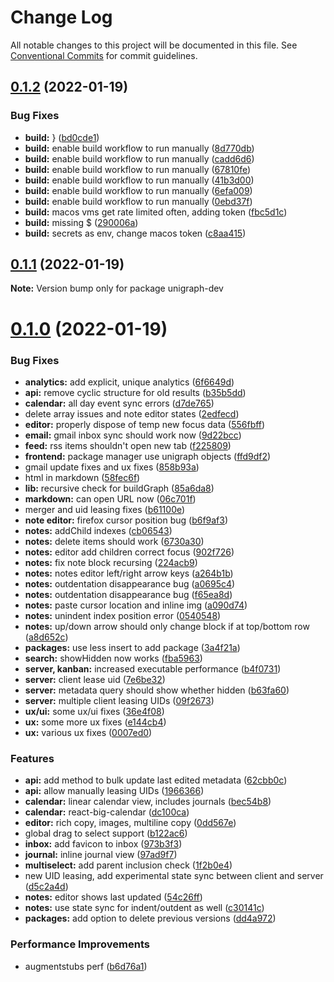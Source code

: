 # Change Log

All notable changes to this project will be documented in this file.
See [Conventional Commits](https://conventionalcommits.org) for commit guidelines.

## [0.1.2](https://github.com/TheExGenesis/unigraph-dev/compare/v0.1.1...v0.1.2) (2022-01-19)


### Bug Fixes

* **build:** } ([bd0cde1](https://github.com/TheExGenesis/unigraph-dev/commit/bd0cde1983fb553e9c6829f1c2f9f5c85a47382c))
* **build:** enable build workflow to run manually ([8d770db](https://github.com/TheExGenesis/unigraph-dev/commit/8d770dbb63571aea4d8059287ef2f4e597c665a1))
* **build:** enable build workflow to run manually ([cadd6d6](https://github.com/TheExGenesis/unigraph-dev/commit/cadd6d66cb43ab644ac820ba483afb68987328b1))
* **build:** enable build workflow to run manually ([67810fe](https://github.com/TheExGenesis/unigraph-dev/commit/67810fe57eb275aaed4fb9bb943b0aaf4945c383))
* **build:** enable build workflow to run manually ([41b3d00](https://github.com/TheExGenesis/unigraph-dev/commit/41b3d00417d3f6f027d43fce5fb99e8c029f68a6))
* **build:** enable build workflow to run manually ([6efa009](https://github.com/TheExGenesis/unigraph-dev/commit/6efa00936596184e7cb4b69db1a8484b49039df3))
* **build:** enable build workflow to run manually ([0ebd37f](https://github.com/TheExGenesis/unigraph-dev/commit/0ebd37f386729f0ec8d818b17a97c15b81001cb9))
* **build:** macos  vms get rate limited often, adding token ([fbc5d1c](https://github.com/TheExGenesis/unigraph-dev/commit/fbc5d1cdcb05a534b94c5877c99da0501b257855))
* **build:** missing $ ([290006a](https://github.com/TheExGenesis/unigraph-dev/commit/290006aa3291c0d7057faf5e9ed2a34f632a3d80))
* **build:** secrets as env, change macos token ([c8aa415](https://github.com/TheExGenesis/unigraph-dev/commit/c8aa41594b029e733f1f487d9c4bcb1cb492bc50))





## [0.1.1](https://github.com/TheExGenesis/unigraph-dev/compare/v0.1.0...v0.1.1) (2022-01-19)

**Note:** Version bump only for package unigraph-dev





# [0.1.0](https://github.com/TheExGenesis/unigraph-dev/compare/v0.0.1...v0.1.0) (2022-01-19)


### Bug Fixes

* **analytics:** add explicit, unique analytics ([6f6649d](https://github.com/TheExGenesis/unigraph-dev/commit/6f6649d8945de3886cd61e541a28cc9de14b21f9))
* **api:** remove cyclic structure for old results ([b35b5dd](https://github.com/TheExGenesis/unigraph-dev/commit/b35b5dd7950ed4ba021c971ace5c141bf3cd4539))
* **calendar:** all day event sync errors ([d7de765](https://github.com/TheExGenesis/unigraph-dev/commit/d7de76589961ba53d6dbe57bf7bba716794a0a28))
* delete array issues and note editor states ([2edfecd](https://github.com/TheExGenesis/unigraph-dev/commit/2edfecd498467b31e86777da7336cbc2379a32eb))
* **editor:** properly dispose of temp new focus data ([556fbff](https://github.com/TheExGenesis/unigraph-dev/commit/556fbff742b48e825eb5f379e37e33dc53130474))
* **email:** gmail inbox sync should work now ([9d22bcc](https://github.com/TheExGenesis/unigraph-dev/commit/9d22bcc4534bf1b28f9db9ec431229399e9c78d9))
* **feed:** rss items shouldn't open new tab ([f225809](https://github.com/TheExGenesis/unigraph-dev/commit/f225809fc033160cbfe29433147c16bd47e122c5))
* **frontend:** package manager use unigraph objects ([ffd9df2](https://github.com/TheExGenesis/unigraph-dev/commit/ffd9df23d7cdb16d433f3312ceaae494cb6a1d12))
* gmail update fixes and ux fixes ([858b93a](https://github.com/TheExGenesis/unigraph-dev/commit/858b93a137d4272f860914828543bf0271885741))
* html in markdown ([58fec6f](https://github.com/TheExGenesis/unigraph-dev/commit/58fec6f6b4dd31ba548a0939aa34dc4ab85b715f))
* **lib:** recursive check for buildGraph ([85a6da8](https://github.com/TheExGenesis/unigraph-dev/commit/85a6da8740959839468f1372768ca6349d3de8d0))
* **markdown:** can open URL now ([06c701f](https://github.com/TheExGenesis/unigraph-dev/commit/06c701f9ad445dd90b02b02d34250601cabc27a5))
* merger and uid leasing fixes ([b61100e](https://github.com/TheExGenesis/unigraph-dev/commit/b61100ed74bc32ee6844073c4bb050a9a4abe975))
* **note editor:** firefox cursor position bug ([b6f9af3](https://github.com/TheExGenesis/unigraph-dev/commit/b6f9af35c468dbc4f6f5e256f557d952c42aed3c))
* **notes:** addChild indexes ([cb06543](https://github.com/TheExGenesis/unigraph-dev/commit/cb06543bdf45a022731f371f19d12dac02db42cb))
* **notes:** delete items should work ([6730a30](https://github.com/TheExGenesis/unigraph-dev/commit/6730a30395cce4f16f7d5212774dbebb4310003d))
* **notes:** editor add children correct focus ([902f726](https://github.com/TheExGenesis/unigraph-dev/commit/902f72691ab104f4cf0091401a0d94662a9a4ad0))
* **notes:** fix note block recursing ([224acb9](https://github.com/TheExGenesis/unigraph-dev/commit/224acb904bfa3615b8170547a97024b276741406))
* **notes:** notes editor left/right arrow keys ([a264b1b](https://github.com/TheExGenesis/unigraph-dev/commit/a264b1bf8bb78be841ee52a5aec1b80656abfb37))
* **notes:** outdentation disappearance bug ([a0695c4](https://github.com/TheExGenesis/unigraph-dev/commit/a0695c4a1260ddc2778cbde5fb90dc1d6337aecf))
* **notes:** outdentation disappearance bug ([f65ea8d](https://github.com/TheExGenesis/unigraph-dev/commit/f65ea8d23f70b02f4c4589eebfa6661669965b8f))
* **notes:** paste cursor location and inline img ([a090d74](https://github.com/TheExGenesis/unigraph-dev/commit/a090d743a39df736a62714d1556f89b69c8df9b9))
* **notes:** unindent index position error ([0540548](https://github.com/TheExGenesis/unigraph-dev/commit/0540548b12f6bbbf287503d80069898ea13b452d))
* **notes:** up/down arrow should only change block if at top/bottom row ([a8d652c](https://github.com/TheExGenesis/unigraph-dev/commit/a8d652cd41ed3dcd7dbfd53a41fba672668a8c4a))
* **packages:** use less insert to add package ([3a4f21a](https://github.com/TheExGenesis/unigraph-dev/commit/3a4f21a76bf7627d9392ce92fbd5b497f0f13c23))
* **search:** showHidden now works ([fba5963](https://github.com/TheExGenesis/unigraph-dev/commit/fba5963866b3ced2c8267be3a93b140a45433815))
* **server, kanban:** increased executable performance ([b4f0731](https://github.com/TheExGenesis/unigraph-dev/commit/b4f0731dca1d94a6c909506b208f5ede47f86684))
* **server:** client lease uid ([7e6be32](https://github.com/TheExGenesis/unigraph-dev/commit/7e6be3252631c93357eef8fdcdaebee9538a1971))
* **server:** metadata query should show whether hidden ([b63fa60](https://github.com/TheExGenesis/unigraph-dev/commit/b63fa60c7d57c9eb504fe31e181539b198c80a0b))
* **server:** multiple client leasing UIDs ([09f2673](https://github.com/TheExGenesis/unigraph-dev/commit/09f2673d0112f28cae929383df494b5988bf0641))
* **ux/ui:** some ux/ui fixes ([36e4f08](https://github.com/TheExGenesis/unigraph-dev/commit/36e4f08a8eaad6f81352e086b99636cdce65bd99))
* **ux:** some more ux fixes ([e144cb4](https://github.com/TheExGenesis/unigraph-dev/commit/e144cb4b56387fe122b89247b92ab816bb2bc447))
* **ux:** various ux fixes ([0007ed0](https://github.com/TheExGenesis/unigraph-dev/commit/0007ed060b0bb1c96d81c5b55965b9aec3ef31ed))


### Features

* **api:** add method to bulk update last edited metadata ([62cbb0c](https://github.com/TheExGenesis/unigraph-dev/commit/62cbb0c6db9e69c984bb41ea201cc9ce19af972c))
* **api:** allow manually leasing UIDs ([1966366](https://github.com/TheExGenesis/unigraph-dev/commit/19663669ca30272acfce37bfcc25d4dd2746e14d))
* **calendar:** linear calendar view, includes journals ([bec54b8](https://github.com/TheExGenesis/unigraph-dev/commit/bec54b87641b1bf203f9b7d4c63f0226159c7db6))
* **calendar:** react-big-calendar ([dc100ca](https://github.com/TheExGenesis/unigraph-dev/commit/dc100caa25560aab55e63f1bf75efe97908c1f80))
* **editor:** rich copy, images, multiline copy ([0dd567e](https://github.com/TheExGenesis/unigraph-dev/commit/0dd567e84cadf61f22427bd21da3aa607bc45900))
* global drag to select support ([b122ac6](https://github.com/TheExGenesis/unigraph-dev/commit/b122ac6649e3cdba557ac0722e7a7ed9423fceb7))
* **inbox:** add favicon to inbox ([973b3f3](https://github.com/TheExGenesis/unigraph-dev/commit/973b3f372f6b7fabc699e2d3a478376287916c09))
* **journal:** inline journal view ([97ad9f7](https://github.com/TheExGenesis/unigraph-dev/commit/97ad9f7327386a0fa2ece56f030d6aadfe57c000))
* **multiselect:** add parent inclusion check ([1f2b0e4](https://github.com/TheExGenesis/unigraph-dev/commit/1f2b0e42f6fc38f4793fcfe67cda3711ce7ebfc3))
* new UID leasing, add experimental state sync between client and server ([d5c2a4d](https://github.com/TheExGenesis/unigraph-dev/commit/d5c2a4de9afe27bf1fc6272ead6cfd0367ddf549))
* **notes:** editor shows last updated ([54c26ff](https://github.com/TheExGenesis/unigraph-dev/commit/54c26ff869707097a6b4f8342cccf25759dd1376))
* **notes:** use state sync for indent/outdent as well ([c30141c](https://github.com/TheExGenesis/unigraph-dev/commit/c30141c2207af37123d1ff9945c177019781a573))
* **packages:** add option to delete previous versions ([dd4a972](https://github.com/TheExGenesis/unigraph-dev/commit/dd4a972f797ae966cb257b1cb760a3a6b31e81f5))


### Performance Improvements

* augmentstubs perf ([b6d76a1](https://github.com/TheExGenesis/unigraph-dev/commit/b6d76a1b42f81dc68af6ed131aca24dd06c5fe17))
